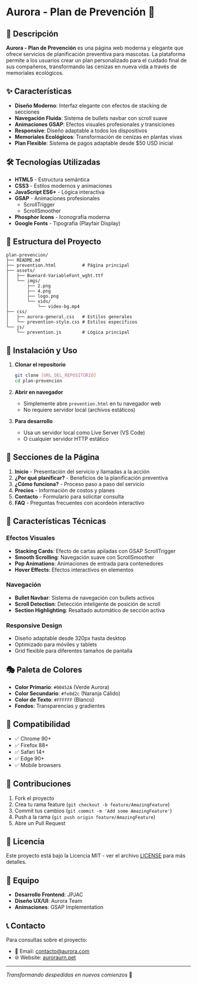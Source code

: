 # Aurora - Plan de Prevención 🌱

## 🌱 Descripción

**Aurora - Plan de Prevención** es una página web moderna y elegante que ofrece servicios de planificación preventiva para mascotas. La plataforma permite a los usuarios crear un plan personalizado para el cuidado final de sus compañeros, transformando las cenizas en nueva vida a través de memoriales ecológicos.

## ✨ Características

- **Diseño Moderno**: Interfaz elegante con efectos de stacking de secciones
- **Navegación Fluida**: Sistema de bullets navbar con scroll suave
- **Animaciones GSAP**: Efectos visuales profesionales y transiciones
- **Responsive**: Diseño adaptable a todos los dispositivos
- **Memoriales Ecológicos**: Transformación de cenizas en plantas vivas
- **Plan Flexible**: Sistema de pagos adaptable desde $50 USD inicial

## 🛠️ Tecnologías Utilizadas

- **HTML5** - Estructura semántica
- **CSS3** - Estilos modernos y animaciones
- **JavaScript ES6+** - Lógica interactiva
- **GSAP** - Animaciones profesionales
  - ScrollTrigger
  - ScrollSmoother
- **Phosphor Icons** - Iconografía moderna
- **Google Fonts** - Tipografía (Playfair Display)

## 📁 Estructura del Proyecto

```
plan-prevencion/
├── README.md
├── prevention.html          # Página principal
├── assets/
│   ├── Buenard-VariableFont_wght.ttf
│   └── imgs/
│       ├── 2.png
│       ├── 4.png
│       ├── logo.png
│       └── vids/
│           └── video-bg.mp4
├── css/
│   ├── aurora-general.css   # Estilos generales
│   └── prevention-style.css # Estilos específicos
└── js/
    └── prevention.js        # Lógica principal
```

## 🚀 Instalación y Uso

1. **Clonar el repositorio**
   ```bash
   git clone [URL_DEL_REPOSITORIO]
   cd plan-prevencion
   ```

2. **Abrir en navegador**
   - Simplemente abre `prevention.html` en tu navegador web
   - No requiere servidor local (archivos estáticos)

3. **Para desarrollo**
   - Usa un servidor local como Live Server (VS Code)
   - O cualquier servidor HTTP estático

## 🎯 Secciones de la Página

1. **Inicio** - Presentación del servicio y llamadas a la acción
2. **¿Por qué planificar?** - Beneficios de la planificación preventiva
3. **¿Cómo funciona?** - Proceso paso a paso del servicio
4. **Precios** - Información de costos y planes
5. **Contacto** - Formulario para solicitar consulta
6. **FAQ** - Preguntas frecuentes con acordeón interactivo

## 🎨 Características Técnicas

### Efectos Visuales
- **Stacking Cards**: Efecto de cartas apiladas con GSAP ScrollTrigger
- **Smooth Scrolling**: Navegación suave con ScrollSmoother
- **Pop Animations**: Animaciones de entrada para contenedores
- **Hover Effects**: Efectos interactivos en elementos

### Navegación
- **Bullet Navbar**: Sistema de navegación con bullets activos
- **Scroll Detection**: Detección inteligente de posición de scroll
- **Section Highlighting**: Resaltado automático de sección activa

### Responsive Design
- Diseño adaptable desde 320px hasta desktop
- Optimizado para móviles y tablets
- Grid flexible para diferentes tamaños de pantalla

## 🎭 Paleta de Colores

- **Color Primario**: `#00452A` (Verde Aurora)
- **Color Secundario**: `#fe8d2c` (Naranja Cálido)
- **Color de Texto**: `#FFFFFF` (Blanco)
- **Fondos**: Transparencias y gradientes

## 📱 Compatibilidad

- ✅ Chrome 90+
- ✅ Firefox 88+
- ✅ Safari 14+
- ✅ Edge 90+
- ✅ Mobile browsers

## 🤝 Contribuciones

1. Fork el proyecto
2. Crea tu rama feature (`git checkout -b feature/AmazingFeature`)
3. Commit tus cambios (`git commit -m 'Add some AmazingFeature'`)
4. Push a la rama (`git push origin feature/AmazingFeature`)
5. Abre un Pull Request

## 📄 Licencia

Este proyecto está bajo la Licencia MIT - ver el archivo [LICENSE](LICENSE) para más detalles.

## 👥 Equipo

- **Desarrollo Frontend**: JPJAC
- **Diseño UX/UI**: Aurora Team
- **Animaciones**: GSAP Implementation

## 📞 Contacto

Para consultas sobre el proyecto:
- 📧 Email: contacto@aurora.com
- 🌐 Website: [auroraurn.pet](https://auroraurn.pet)

---

*Transformando despedidas en nuevos comienzos* 🌱
